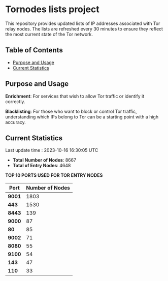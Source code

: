 # Tornodes lists project

This repository provides updated lists of IP addresses associated with Tor relay nodes. The lists are refreshed every 30 minutes to ensure they reflect the most current state of the Tor network.

## Table of Contents

- [Purpose and Usage](#purpose-and-usage)
- [Current Statistics](#current-statistics)


## Purpose and Usage

**Enrichment**: For services that wish to allow Tor traffic or identify it correctly.

**Blacklisting**: For those who want to block or control Tor traffic, understanding which IPs belong to Tor can be a starting point with a high accuracy.

## Current Statistics

Last update time : 2023-10-16 16:30:05 UTC

- **Total Number of Nodes**: 8667
- **Total of Entry Nodes**: 4648

**TOP 10 PORTS USED FOR TOR ENTRY NODES**

| **Port** | **Number of Nodes** |
|------|-----------------|
| **9001**   | 1803  |
| **443**   | 1530  |
| **8443**   | 139  |
| **9000**   | 87  |
| **80**   | 85  |
| **9002**   | 71  |
| **8080**   | 55  |
| **9100**   | 54  |
| **143**   | 47  |
| **110**   | 33  |

